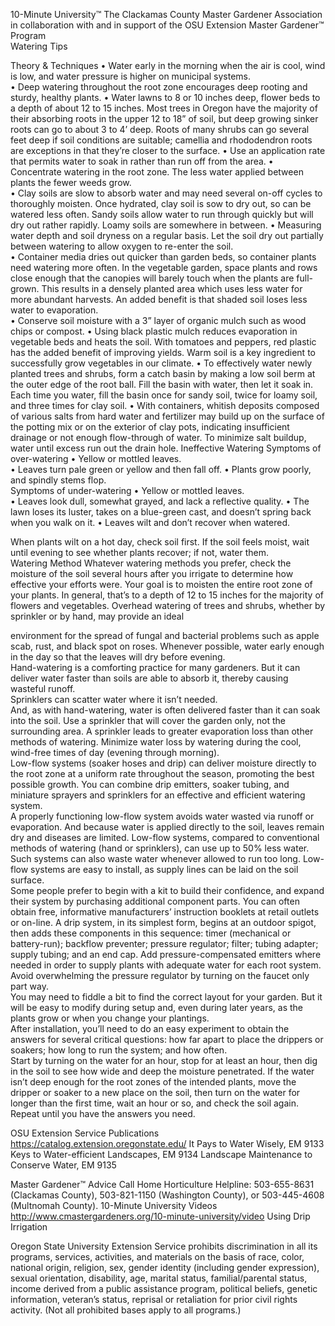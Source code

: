 

10-Minute University™ 
The Clackamas County Master Gardener Association in collaboration with and in support of 
the OSU Extension Master Gardener™ Program   
Watering Tips
 
Theory & Techniques 
• Water early in the morning when the air is cool, 
wind is low, and water pressure is higher on 
municipal systems.  
• Deep watering throughout the root zone 
encourages deep rooting and sturdy, healthy plants. 
• Water lawns to 8 or 10 inches deep, flower beds 
to a depth of about 12 to 15 inches.  Most trees in 
Oregon have the majority of their absorbing roots in 
the upper 12 to 18” of soil, but deep growing sinker 
roots can go to about 3 to 4’ deep.  Roots of many 
shrubs can go several feet deep if soil conditions are 
suitable; camellia and rhododendron roots are 
exceptions in that they’re closer to the surface. 
• Use an application rate that permits water to 
soak in rather than run off from the area. 
• Concentrate watering in the root zone. The less 
water applied between plants the fewer weeds grow.                                                                                                                                                                                         
• Clay soils are slow to absorb water and may need 
several on-off cycles to thoroughly moisten.  Once 
hydrated, clay soil is sow to dry out, so can be 
watered less often. Sandy soils allow water to run 
through quickly but will dry out rather rapidly.  Loamy 
soils are somewhere in between. 
• Measuring water depth and soil dryness on a 
regular basis.  Let the soil dry out partially between 
watering to allow oxygen to re-enter the soil.   
• Container media dries out quicker than garden 
beds, so container plants need watering more often. 
In the vegetable garden, space plants and rows close 
enough that the canopies will barely touch when the 
plants are full-grown.  This results in a densely 
planted area which uses less water for more 
abundant harvests.  An added benefit is that shaded 
soil loses less water to evaporation.   
• Conserve soil moisture with a 3” layer of organic 
mulch such as wood chips or compost. 
• Using black plastic mulch reduces evaporation in 
vegetable beds and heats the soil.  With tomatoes 
and peppers, red plastic has the added benefit of 
improving yields.  Warm soil is a key ingredient to 
successfully grow vegetables in our climate. 
• To effectively water newly planted trees and 
shrubs, form a catch basin by making a low soil berm 
at the outer edge of the root ball.  Fill the basin with 
water, then let it soak in.  Each time you water, fill 
the basin once for sandy soil, twice for loamy soil, 
and three times for clay soil. 
• With containers, whitish deposits composed of 
various salts from hard water and fertilizer may build 
up on the surface of the potting mix or on the 
exterior of clay pots, indicating insufficient drainage 
or not enough flow-through of water.  To minimize 
salt buildup, water until excess run out the drain 
hole. 
Ineffective Watering 
Symptoms of over-watering 
• Yellow or mottled leaves.                                                                                  
• Leaves turn pale green or yellow and then fall off. 
• Plants grow poorly, and spindly stems flop.   
Symptoms of under-watering 
• Yellow or mottled leaves.  
• Leaves look dull, somewhat grayed, and lack a 
reflective quality. 
• The lawn loses its luster, takes on a blue-green 
cast, and doesn’t spring back when you walk on it. 
• Leaves wilt and don’t recover when watered.   
 
When plants wilt on a hot day, check soil first. If the 
soil feels moist, wait until evening to see whether 
plants recover; if not, water them.  
Watering Method 
Whatever watering methods you prefer, check the 
moisture of the soil several hours after you irrigate to 
determine how effective your efforts were.  Your goal 
is to moisten the entire root zone of your plants. In 
general, that’s to a depth of 12 to 15 inches for the 
majority of flowers and vegetables. 
 Overhead watering of trees and shrubs, whether 
by sprinkler or by hand, may provide an ideal 
 

environment for the spread of fungal and bacterial 
problems such as apple scab, rust, and black spot on 
roses.  Whenever possible, water early enough in the 
day so that the leaves will dry before evening.  
 Hand-watering is a comforting practice for many 
gardeners. But it can deliver water faster than soils 
are able to absorb it, thereby causing wasteful runoff.   
 Sprinklers can scatter water where it isn’t needed.  
And, as with hand-watering, water is often delivered 
faster than it can soak into the soil. 
 Use a sprinkler that will cover the garden only, 
not the surrounding area.  A sprinkler leads to greater 
evaporation loss than other methods of watering. 
Minimize water loss by watering during the cool, 
wind-free times of day (evening through morning).   
 Low-flow systems (soaker hoses and drip) can 
deliver moisture directly to the root zone at a 
uniform rate throughout the season, promoting the 
best possible growth.  You can combine drip emitters, 
soaker tubing, and miniature sprayers and sprinklers 
for an effective and efficient watering system.   
 A properly functioning low-flow system avoids 
water wasted via runoff or evaporation.  And because 
water is applied directly to the soil, leaves remain dry 
and diseases are limited.  Low-flow systems, 
compared to conventional methods of watering 
(hand or sprinklers), can use up to 50% less water.  
Such systems can also waste water whenever allowed 
to run too long. 
 Low-flow systems are easy to install, as supply 
lines can be laid on the soil surface.  
 Some people prefer to begin with a kit to build 
their confidence, and expand their system by 
purchasing additional component parts. You can 
often obtain free, informative manufacturers’ 
instruction booklets at retail outlets or on-line. 
 A drip system, in its simplest form, begins at an 
outdoor spigot, then adds these components in this 
sequence: timer (mechanical or battery-run); 
backflow preventer; pressure regulator; filter; tubing 
adapter; supply tubing; and an end cap.  Add 
pressure-compensated emitters where needed in 
order to supply plants with adequate water for each 
root system.  Avoid overwhelming the pressure 
regulator by turning on the faucet only part way.  
 You may need to fiddle a bit to find the correct 
layout for your garden. But it will be easy to modify 
during setup and, even during later years, as the 
plants grow or when you change your plantings.  
 After installation, you’ll need to do an easy 
experiment to obtain the answers for several critical 
questions: how far apart to place the drippers or 
soakers; how long to run the system; and how often.  
 Start by turning on the water for an hour, stop for 
at least an hour, then dig in the soil to see how wide 
and deep the moisture penetrated.  If the water isn’t 
deep enough for the root zones of the intended 
plants, move the dripper or soaker to a new place on 
the soil, then turn on the water for longer than the 
first time, wait an hour or so, and check the soil 
again.  Repeat until you have the answers you need. 
 
OSU Extension Service Publications https://catalog.extension.oregonstate.edu/ 
It Pays to Water Wisely, EM 9133 
Keys to Water-efficient Landscapes, EM 9134 
Landscape Maintenance to Conserve Water, EM 9135 
 
Master Gardener™ Advice 
Call Home Horticulture Helpline: 503-655-8631 (Clackamas County), 503-821-1150 (Washington 
County), or 503-445-4608 (Multnomah County). 
10-Minute University Videos http://www.cmastergardeners.org/10-minute-university/video 
Using Drip Irrigation 
 
Oregon State University Extension Service prohibits discrimination in all its programs, services, activities, and materials on the 
basis of race, color, national origin, religion, sex, gender identity (including gender expression), sexual orientation, disability, age, 
marital status, familial/parental status, income derived from a public assistance program, political beliefs, genetic information, 
veteran’s status, reprisal or retaliation for prior civil rights activity. (Not all prohibited bases apply to all programs.) 
 